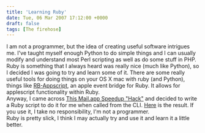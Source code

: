 ```yaml
---
title: 'Learning Ruby'
date: Tue, 06 Mar 2007 17:12:00 +0000
draft: false
tags: [The firehose]
---
```


I am not a programmer, but the idea of creating useful software intrigues me. I've taught myself enough Python to do simple things and I can usually modify and understand most Perl scripting as well as do some stuff in PHP.  
Ruby is something that I always heard was really nice (much like Python), so I decided I was going to try and learn some of it. There are some really useful tools for doing things on your OS X mac with ruby (and Python), things like [RB-Appscript](http://rb-appscript.rubyforge.org/), an apple event bridge for Ruby. It allows for applescript functionality within Ruby.  
Anyway, I came across [This Mail.app Speedup "Hack"](http://www.hawkwings.net/2007/03/01/a-faster-way-to-speed-up-mailapp/) and decided to write a Ruby script to do it for me when called from the CLI. [Here](http://www.buraglio.com/nick/projects/scripts/Ruby/mailsqueeze.rb) is the result. If you use it, I take no responsibility, I'm not a programmer.  
Ruby is pretty slick, I think I may actually try and use it and learn it a little better.